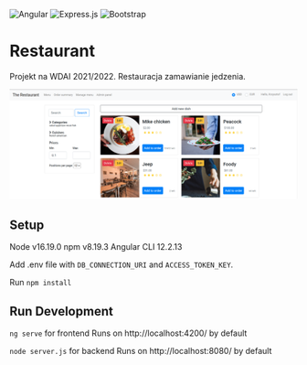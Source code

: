 ![Angular](https://img.shields.io/badge/angular-%23DD0031.svg?style=for-the-badge&logo=angular&logoColor=white)
![Express.js](https://img.shields.io/badge/express.js-%23404d59.svg?style=for-the-badge&logo=express&logoColor=%2361DAFB)
![Bootstrap](https://img.shields.io/badge/bootstrap-%23563D7C.svg?style=for-the-badge&logo=bootstrap&logoColor=white)
# Restaurant

Projekt na WDAI 2021/2022. Restauracja zamawianie jedzenia.

![Screenshot](screenshot.png)


## Setup
Node v16.19.0 
npm v8.19.3
Angular CLI 12.2.13

Add .env file with `DB_CONNECTION_URI` and `ACCESS_TOKEN_KEY`.

Run `npm install`

## Run Development

`ng serve` for frontend
Runs on http://localhost:4200/ by default

`node server.js` for backend
Runs on http://localhost:8080/ by default

